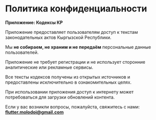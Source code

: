 # Политика конфиденциальности

**Приложение: Кодексы КР**

Приложение предоставляет пользователям доступ к текстам законодательных актов Кыргызской Республики.

Мы **не собираем, не храним и не передаём** персональные данные пользователей.

Приложение не требует регистрации и не использует сторонние аналитические или рекламные сервисы.

Все тексты кодексов получены из открытых источников и предоставлены исключительно в ознакомительных целях.

При использовании приложения доступ к интернету может потребоваться для загрузки обновлений контента.

Если у вас возникли вопросы, пожалуйста, свяжитесь с нами: **flutter.molodoi@gmail.com**
